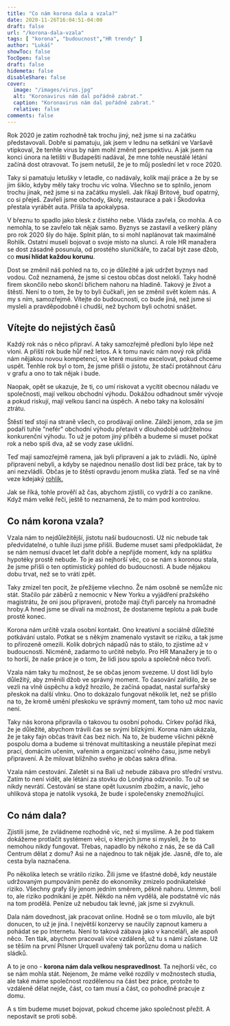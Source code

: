 ```yaml
---
title: "Co nám korona dala a vzala?"
date: 2020-11-26T16:04:51-04:00
draft: false
url: "/korona-dala-vzala"
tags: [ "korona", "budoucnost","HR trendy" ]
author: "Lukáš"
showToc: false
TocOpen: false
draft: false
hidemeta: false
disableShare: false
cover:
  image: "/images/virus.jpg"
  alt: "Koronavirus nám dal pořádně zabrat."
  caption: "Koronavirus nám dal pořádně zabrat."
  relative: false
comments: false
---
```


Rok 2020 je zatím rozhodně tak trochu jiný, než jsme si na začátku představovali. Dobře si pamatuju, jak jsem v lednu na setkání ve Varšavě vtipkoval, že tenhle virus by nám mohl změnit perspektivu. A jak jsem na konci února na letišti v Budapešti nadával, že mne tohle neustálé létání začíná dost otravovat. To jsem netušil, že je to můj poslední let v roce 2020.

Taky si pamatuju letušky v letadle, co nadávaly, kolik mají práce a že by se jim šiklo, kdyby měly taky trochu víc volna. Všechno se to splnilo, jenom trochu jinak, než jsme si na začátku mysleli. Jak říkají Britové, buď opatrný, co si přeješ. Zavřeli jsme obchody, školy, restaurace a pak i Škodovka přestala vyrábět auta. Přišla ta apokalypsa.

V březnu to spadlo jako blesk z čistého nebe. Vláda zavřela, co mohla. A co nemohla, to se zavřelo tak nějak samo. Byznys se zastavil a veškerý plány pro rok 2020 šly do háje. Splnit plán, to si mohl naplánovat tak maximálně Rohlík. Ostatní museli bojovat o svoje místo na slunci. A role HR manažera se dost zásadně posunula, od prostého sluníčkáře, to začal být zase džob, co **musí hlídat každou korunu**.

Dost se změnil náš pohled na to, co je důležité a jak udržet byznys nad vodou. Což neznamená, že jsme si cestou občas dost nelokli. Taky hodně firem skončilo nebo skončí břichem nahoru na hladině. Takový je život a štěstí. Není to o tom, že by to byli čučkaři, jen se změnil svět kolem nás. A my s ním, samozřejmě. Vítejte do budoucnosti, co bude jiná, než jsme si mysleli a pravděpodobně i chudší, než bychom byli ochotni snášet.

## Vítejte do nejistých časů
Každý rok nás o něco připraví. A taky samozřejmě předloni bylo lépe než vloni. A příští rok bude hůř než letos. A k tomu navíc nám nový rok přidá nám nějakou novou kompetenci, ve které musíme excelovat, pokud chceme uspět. Tenhle rok byl o tom, že jsme přišli o jistotu, že stačí protáhnout čáru v grafu a ono to tak nějak i bude.

Naopak, opět se ukazuje, že ti, co umí riskovat a vycítit obecnou náladu ve společnosti, mají velkou obchodní výhodu. Dokážou odhadnout směr vývoje a pokud riskují, mají velkou šanci na úspěch. A nebo taky na kolosální ztrátu.

Štěstí teď stojí na straně všech, co prodávají online. Záleží jenom, zda se jim podaří tuhle "nefér" obchodní výhodu přetavit v dlouhodobě udržitelnou konkurenční výhodu. To už je potom jiný příběh a budeme si muset počkat rok a nebo spíš dva, až se vody zase uklidní.

Teď mají samozřejmě ramena, jak byli připravení a jak to zvládli. No, úplně připravení nebyli, a kdyby se najednou nenašlo dost lidí bez práce, tak by to ani nezvládli. Občas je to štěstí opravdu jenom muška zlatá. Teď se na vlně veze kdejaký [rohlík.](https://www.rohlik.cz)

Jak se říká, tohle prověří až čas, abychom zjistili, co vydrží a co zanikne. Když mám velké řeči, ještě to neznamená, že to mám pod kontrolou.

## Co nám korona vzala?
Vzala nám to nejdůležitější, jistotu naší budoucnosti. Už nic nebude tak předvídatelné, o tuhle iluzi jsme přišli. Budeme muset sami předpokládat, že se nám nemusí dvacet let dařit dobře a nepřijde moment, kdy na splátku hypotéky prostě nebude. To je asi nejhorší věc, co se nám s koronou stala, že jsme přišli o ten optimistický pohled do budoucnosti. A bude nějakou dobu trvat, než se to vrátí zpět.

Taky zmizel ten pocit, že přežijeme všechno. Že nám osobně se nemůže nic stát. Stačilo pár záběrů z nemocnic v New Yorku a vyjádření pražského magistrátu, že oni jsou připraveni, protože mají čtyři parcely na hromadné hroby.A hned jsme se dívali na možnost, že dostaneme teplotu a pak bude prostě konec.

Korona nám určitě vzala osobní kontakt. Ono kreativní a sociálně důležité potkávání ustalo. Potkat se s někým znamenalo vystavit se riziku, a tak jsme to přirozeně omezili. Kolik dobrých nápadů nás to stálo, to zjistíme až v budoucnosti. Nicméně, zadarmo to určitě nebylo. Pro HR Manažery je to o to horší, že naše práce je o tom, že lidi jsou spolu a společně něco tvoří.

Vzala nám taky tu možnost, že se občas jenom svezeme. U dost lidí bylo důležitý, aby změnili džob ve správný moment. To časování zařídilo, že se vezli na vlně úspěchu a když hrozilo, že začíná opadat, nastal surfařský přeskok na další vlnku. Ono to dokázalo fungovat několik let, než se přišlo na to, že kromě umění přeskoku ve správný moment, tam toho už moc navíc není.

Taky nás korona připravila o takovou tu osobní pohodu. Církev pořád říká, že je důležité, abychom trávili čas se svými blízkými. Korona nám ukázala, že je taky fajn občas trávit čas bez nich. Na to, že budeme všichni pěkně pospolu doma a budeme si trénovat multitasking a neustále přepínat mezi prací, domácím učením, vařením a organizací volného času, jsme nebyli připravení. A že milovat bližního svého je občas sakra dřina.

Vzala nám cestování. Zaletět si na Bali už nebude zábava pro střední vrstvu. Zatím to není vidět, ale létání za stovku do Londýna odzvonilo. To už se nikdy nevrátí. Cestování se stane opět luxusním zbožím, a navíc, jeho uhlíková stopa je natolik vysoká, že bude i společensky znemožňující.

## Co nám dala?
Zjistili jsme, že zvládneme rozhodně víc, než si myslíme. A že pod tlakem dokážeme protlačit systémem věci, o kterých jsme si mysleli, že to nemohou nikdy fungovat. Třebas, napadlo by někoho z nás, že se dá Call Centrum dělat z domu? Asi ne a najednou to tak nějak jde. Jasně, dře to, ale cesta byla naznačena.

Po několika letech se vrátilo riziko. Žili jsme ve šťastné době, kdy neustále udržovaným pumpováním peněz do ekonomiky zmizelo podnikatelské riziko. Všechny grafy šly jenom jedním směrem, pěkně nahoru. Ummm, bolí to, ale riziko podnikání je zpět. Někdo na něm vydělá, ale podstatně víc nás na tom prodělá. Peníze už nebudou tak levné, jak jsme si zvyknuli.

Dala nám dovednost, jak pracovat online. Hodně se o tom mluvilo, ale být donucen, to už je jiná. I největší konzervy se naučily zapnout kameru a pohádat se po Internetu. Není to taková zábava jako v kanceláři, ale aspoň něco. Ten tlak, abychom pracovali více vzdáleně, už tu s námi zůstane. Už se těším na první Pilsner Urquell uvařený tak porůznu doma u našich sládků.

A to je ono - **korona nám dala velkou nespravedlnost**. Ta nejhorší věc, co se nám mohla stát. Nejenom, že máme velké rozdíly v možnostech studia, ale také máme společnost rozdělenou na část bez práce, protože to vzdáleně dělat nejde, část, co tam musí a část, co pohodlně pracuje z domu.

A s tím budeme muset bojovat, pokud chceme jako společnost přežít. A nepostavit se proti sobě.
